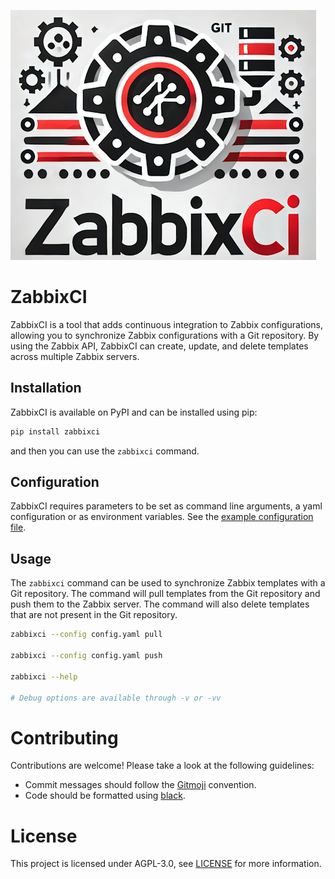 ![ZabbixCI cog logo](logo.png "ZabbixCI logo")

# ZabbixCI

ZabbixCI is a tool that adds continuous integration to Zabbix configurations,
allowing you to synchronize Zabbix configurations with a Git repository. By
using the Zabbix API, ZabbixCI can create, update, and delete templates across
multiple Zabbix servers.

## Installation

ZabbixCI is available on PyPI and can be installed using pip:

```bash
pip install zabbixci
```

and then you can use the `zabbixci` command.

## Configuration

ZabbixCI requires parameters to be set as command line arguments, a yaml
configuration or as environment variables. See the
[example configuration file](config.yaml.example).

## Usage

The `zabbixci` command can be used to synchronize Zabbix templates with a Git
repository. The command will pull templates from the Git repository and push
them to the Zabbix server. The command will also delete templates that are not
present in the Git repository.

```bash
zabbixci --config config.yaml pull

zabbixci --config config.yaml push

zabbixci --help

# Debug options are available through -v or -vv
```

# Contributing

Contributions are welcome! Please take a look at the following guidelines:

- Commit messages should follow the [Gitmoji](https://gitmoji.dev/) convention.
- Code should be formatted using
  [black](https://black.readthedocs.io/en/stable/).

# License

This project is licensed under AGPL-3.0, see [LICENSE](LICENSE.txt) for more
information.

